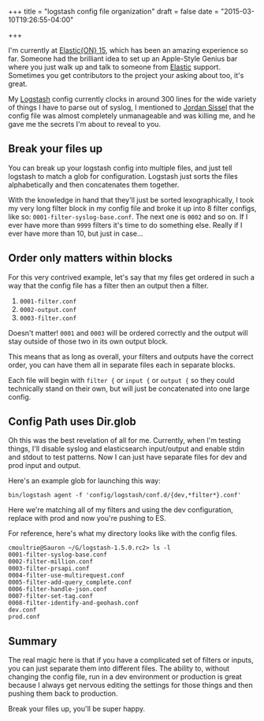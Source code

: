 +++
title = "logstash config file organization"
draft = false
date = "2015-03-10T19:26:55-04:00"

+++

I'm currently at [Elastic{ON} 15](http://www.elasticon.com), which has been an amazing experience so far. Someone had the brilliant idea to set up an Apple-Style Genius bar where you just walk up and talk to someone from [Elastic](http://www.elastic.co) support. Sometimes you get contributors to the project your asking about too, it's great.

My [Logstash](http://www.logstash.net) config currently clocks in around 300 lines for the wide variety of things I have to parse out of syslog, I mentioned to [Jordan Sissel](https://twitter.com/jordansissel) that the config file was almost completely unmanageable and was killing me, and he gave me the secrets I'm about to reveal to you.

## Break your files up ##

You can break up your logstash config into multiple files, and just tell logstash to match a glob for configuration. Logstash just sorts the files alphabetically and then concatenates them together.

With the knowledge in hand that they'll just be sorted lexographically, I took my very long filter block in my config file and broke it up into 8 filter configs, like so: `0001-filter-syslog-base.conf`. The next one is `0002` and so on. If I ever have more than `9999` filters it's time to do something else. Really if I ever have more than 10, but just in case...

## Order only matters within blocks ##

For this very contrived example, let's say that my files get ordered in such a way that the config file has a filter then an output then a filter.

1. `0001-filter.conf`
1. `0002-output.conf`
1. `0003-filter.conf`

Doesn't matter! `0001` and `0003` will be ordered correctly and the output will stay outside of those two in its own output block.

This means that as long as overall, your filters and outputs have the correct order, you can have them all in separate files each in separate blocks.

Each file will begin with `filter {` or `input {` or `output {` so they could technically stand on their own, but will just be concatenated into one large config.

## Config Path uses Dir.glob ##

Oh this was the best revelation of all for me. Currently, when I'm testing things, I'll disable syslog and elasticsearch input/output and enable stdin and stdout to test patterns. Now I can just have separate files for dev and prod input and output.

Here's an example glob for launching this way:

```
bin/logstash agent -f 'config/logstash/conf.d/{dev,*filter*}.conf'
```

Here we're matching all of my filters and using the dev configuration, replace with prod and now you're pushing to ES.

For reference, here's what my directory looks like with the config files.

```
cmoultrie@Sauron ~/G/logstash-1.5.0.rc2> ls -l
0001-filter-syslog-base.conf
0002-filter-million.conf
0003-filter-prsapi.conf
0004-filter-use-multirequest.conf
0005-filter-add-query_complete.conf
0006-filter-handle-json.conf
0007-filter-set-tag.conf
0008-filter-identify-and-geohash.conf
dev.conf
prod.conf

```

## Summary ##

The real magic here is that if you have a complicated set of filters or inputs, you can just separate them into different files. The ability to, without changing the config file, run in a dev environment or production is great because I always get nervous editing the settings for those things and then pushing them back to production.

Break your files up, you'll be super happy.
